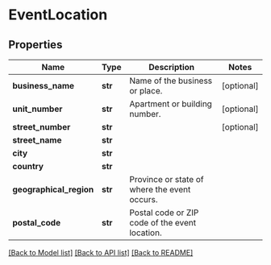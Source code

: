 # EventLocation

## Properties
Name | Type | Description | Notes
------------ | ------------- | ------------- | -------------
**business_name** | **str** | Name of the business or place. | [optional] 
**unit_number** | **str** | Apartment or building number. | [optional] 
**street_number** | **str** |  | [optional] 
**street_name** | **str** |  | 
**city** | **str** |  | 
**country** | **str** |  | 
**geographical_region** | **str** | Province or state of where the event occurs. | 
**postal_code** | **str** | Postal code or ZIP code of the event location. | 

[[Back to Model list]](../README.md#documentation-for-models) [[Back to API list]](../README.md#documentation-for-api-endpoints) [[Back to README]](../README.md)

